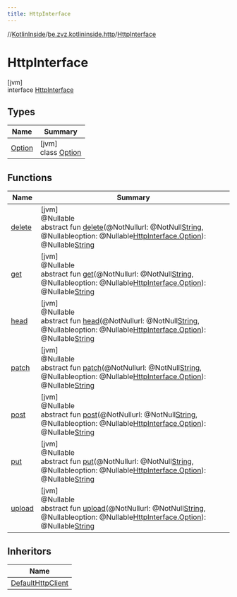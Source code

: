```yaml
---
title: HttpInterface
---
```

//[KotlinInside](../../../index.html)/[be.zvz.kotlininside.http](../index.html)/[HttpInterface](index.html)



# HttpInterface



[jvm]\
interface [HttpInterface](index.html)



## Types


| Name | Summary |
|---|---|
| [Option](-option/index.html) | [jvm]<br>class [Option](-option/index.html) |


## Functions


| Name | Summary |
|---|---|
| [delete](delete.html) | [jvm]<br>@Nullable<br>abstract fun [delete](delete.html)(@NotNullurl: @NotNull[String](https://docs.oracle.com/javase/7/docs/api/java/lang/String.html), @Nullableoption: @Nullable[HttpInterface.Option](-option/index.html)): @Nullable[String](https://docs.oracle.com/javase/7/docs/api/java/lang/String.html) |
| [get](get.html) | [jvm]<br>@Nullable<br>abstract fun [get](get.html)(@NotNullurl: @NotNull[String](https://docs.oracle.com/javase/7/docs/api/java/lang/String.html), @Nullableoption: @Nullable[HttpInterface.Option](-option/index.html)): @Nullable[String](https://docs.oracle.com/javase/7/docs/api/java/lang/String.html) |
| [head](head.html) | [jvm]<br>@Nullable<br>abstract fun [head](head.html)(@NotNullurl: @NotNull[String](https://docs.oracle.com/javase/7/docs/api/java/lang/String.html), @Nullableoption: @Nullable[HttpInterface.Option](-option/index.html)): @Nullable[String](https://docs.oracle.com/javase/7/docs/api/java/lang/String.html) |
| [patch](patch.html) | [jvm]<br>@Nullable<br>abstract fun [patch](patch.html)(@NotNullurl: @NotNull[String](https://docs.oracle.com/javase/7/docs/api/java/lang/String.html), @Nullableoption: @Nullable[HttpInterface.Option](-option/index.html)): @Nullable[String](https://docs.oracle.com/javase/7/docs/api/java/lang/String.html) |
| [post](post.html) | [jvm]<br>@Nullable<br>abstract fun [post](post.html)(@NotNullurl: @NotNull[String](https://docs.oracle.com/javase/7/docs/api/java/lang/String.html), @Nullableoption: @Nullable[HttpInterface.Option](-option/index.html)): @Nullable[String](https://docs.oracle.com/javase/7/docs/api/java/lang/String.html) |
| [put](put.html) | [jvm]<br>@Nullable<br>abstract fun [put](put.html)(@NotNullurl: @NotNull[String](https://docs.oracle.com/javase/7/docs/api/java/lang/String.html), @Nullableoption: @Nullable[HttpInterface.Option](-option/index.html)): @Nullable[String](https://docs.oracle.com/javase/7/docs/api/java/lang/String.html) |
| [upload](upload.html) | [jvm]<br>@Nullable<br>abstract fun [upload](upload.html)(@NotNullurl: @NotNull[String](https://docs.oracle.com/javase/7/docs/api/java/lang/String.html), @Nullableoption: @Nullable[HttpInterface.Option](-option/index.html)): @Nullable[String](https://docs.oracle.com/javase/7/docs/api/java/lang/String.html) |


## Inheritors


| Name |
|---|
| [DefaultHttpClient](../-default-http-client/index.html) |

